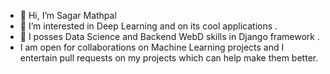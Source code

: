 - 👋 Hi, I’m Sagar Mathpal
- 👀 I’m interested in Deep Learning and on its cool applications .
- 🌱 I posses  Data Science and Backend WebD skills in Django framework .
- I am open for collaborations on Machine Learning projects and I entertain pull requests on my projects which can help make them better.

<!---
Curiositysavesthecat/Curiositysavesthecat is a ✨ special ✨ repository because its `README.md` (this file) appears on your GitHub profile.
You can click the Preview link to take a look at your changes.
--->

